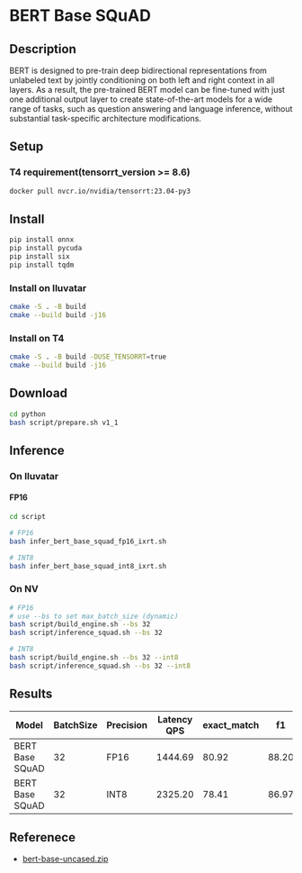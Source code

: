 # BERT Base SQuAD

## Description

BERT is designed to pre-train deep bidirectional representations from unlabeled text by jointly conditioning on both left and right context in all layers. As a result, the pre-trained BERT model can be fine-tuned with just one additional output layer to create state-of-the-art models for a wide range of tasks, such as question answering and language inference, without substantial task-specific architecture modifications.

## Setup

### T4 requirement(tensorrt_version >= 8.6)

```bash
docker pull nvcr.io/nvidia/tensorrt:23.04-py3
```

## Install

```bash
pip install onnx
pip install pycuda
pip install six
pip install tqdm
```

### Install on Iluvatar

```bash
cmake -S . -B build
cmake --build build -j16
```

### Install on T4

```bash
cmake -S . -B build -DUSE_TENSORRT=true
cmake --build build -j16
```

## Download

```bash
cd python
bash script/prepare.sh v1_1
```

## Inference

### On Iluvatar

#### FP16

```bash
cd script

# FP16
bash infer_bert_base_squad_fp16_ixrt.sh

# INT8
bash infer_bert_base_squad_int8_ixrt.sh
```

### On NV

```bash
# FP16
# use --bs to set max_batch_size (dynamic) 
bash script/build_engine.sh --bs 32
bash script/inference_squad.sh --bs 32

# INT8
bash script/build_engine.sh --bs 32 --int8
bash script/inference_squad.sh --bs 32 --int8
```

## Results

| Model           | BatchSize | Precision | Latency QPS | exact_match | f1    |
| --------------- | --------- | --------- | ----------- | ----------- | ----- |
| BERT Base SQuAD | 32        | FP16      | 1444.69     | 80.92       | 88.20 |
| BERT Base SQuAD | 32        | INT8      | 2325.20     | 78.41       | 86.97 |

## Referenece

- [bert-base-uncased.zip](https://drive.google.com/file/d/1_DJDdKBanqJ6h3VGhH78F9EPgE2wK_Tw/view?usp=drive_link)
